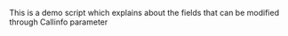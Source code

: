 This is a demo script which explains about the fields that can be modified through Callinfo parameter

